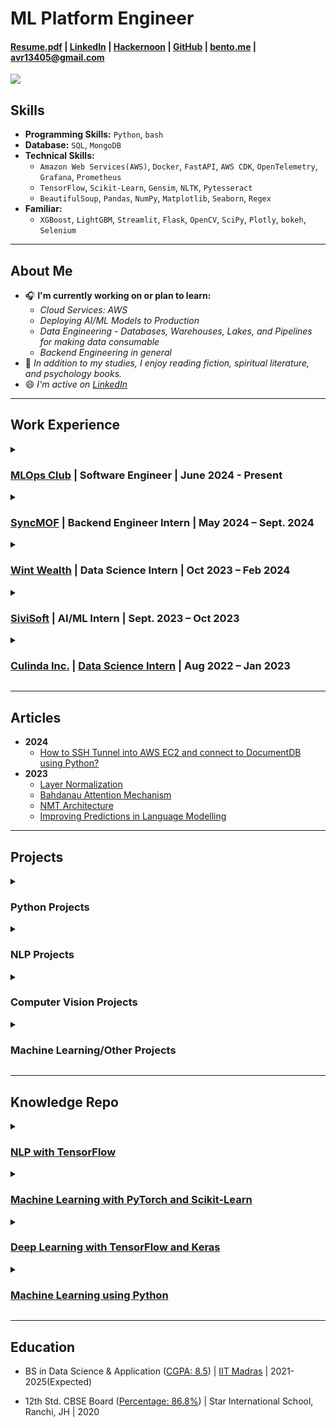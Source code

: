 # **ML Platform Engineer**

#### <a href="https://drive.google.com/file/d/1zpNgb3KVRpqg2IF36u_Jt6fm0GnifRUc/view?usp=sharing" target="_blank"><b>Resume.pdf</b></a> | <a href="https://www.linkedin.com/in/avr27/" target="_blank"><b>LinkedIn</b></a> | <a href="https://hackernoon.com/u/avr27" target="_blank"><b>Hackernoon</b></a> | <a href="https://github.com/avr2002" target="_blank"><b>GitHub</b></a> | <a href="https://bento.me/avr27" target="_blank"><b>bento.me</b></a> | avr13405@gmail.com

<!-- <a href="https://twitter.com/avr_027" target="_blank"><b>Twitter</b></a> -->
<!-- <a href="https://gitlab.com/avr27" target="_blank"><b>GitLab</b></a> -->

**![](https://komarev.com/ghpvc/?username=avr2002&label=PROFILE+VIEWS)**

## **Skills**
- **Programming Skills:** `Python`, `bash`
- **Database:** `SQL`, `MongoDB`
- **Technical Skills:**
    - `Amazon Web Services(AWS)`, `Docker`, `FastAPI`, `AWS CDK`, `OpenTelemetry`, `Grafana`, `Prometheus`
    - `TensorFlow`, `Scikit-Learn`, `Gensim`, `NLTK`, `Pytesseract`
    - `BeautifulSoup`, `Pandas`, `NumPy`, `Matplotlib`, `Seaborn`, `Regex`
- **Familiar:**
    - `XGBoost`, `LightGBM`, `Streamlit`, `Flask`, `OpenCV`, `SciPy`, `Plotly`, `bokeh`, `Selenium`

* **

## **About Me**
 
- 🎧 **I'm currently working on or plan to learn:**
    - *Cloud Services: AWS*
    - *Deploying AI/ML Models to Production*
    - *Data Engineering - Databases, Warehouses, Lakes, and Pipelines for making data consumable*
    - *Backend Engineering in general* 
- 🌼 *In addition to my studies, I enjoy reading fiction, spiritual literature, and psychology books.*
- 😄 *I'm active on <a href="https://www.linkedin.com/in/avr27/" target="_blank">LinkedIn</a>*

<!-- - ⭐ **Open for Collab (both Internationally & within India)** -->
<!-- - 📖 **I'm interested in NLP & ML Engineering. And Looking forward to building my career there. I document my learning on GitHub and share it with the LinkedIn AI Community.** -->
<!-- - 👉🏼 **Priority For Me:** I'm looking for a fun work environment, especially a mentor under whom I can work and learn a lot of stuff, one who is willing to commit to me just as I will, and one who sees my potential. -->
<!-- - 💲 **𝐀 𝐠𝐨𝐨𝐝 𝐬𝐭𝐢𝐩𝐞𝐧𝐝/𝐛𝐚𝐬𝐞-𝐩𝐚𝐲 𝐢𝐬 𝐚𝐥𝐰𝐚𝐲𝐬 𝐚𝐩𝐩𝐫𝐞𝐜𝐢𝐚𝐭𝐞𝐝 𝐚𝐧𝐝 𝐦𝐨𝐭𝐢𝐯𝐚𝐭𝐢𝐧𝐠 𝐭𝐨 𝐩𝐞𝐫𝐟𝐨𝐫𝐦 𝐛𝐞𝐭𝐭𝐞𝐫**😁 -->
<!-- - 🅰️🅸 𝐈 𝐝𝐨𝐜𝐮𝐦𝐞𝐧𝐭 𝐦𝐲 𝐀𝐈 𝐥𝐞𝐚𝐫𝐧𝐢𝐧𝐠𝐬 𝐨𝐧 𝐆𝐢𝐭𝐇𝐮𝐛 𝐚𝐧𝐝 𝐬𝐡𝐚𝐫𝐞 𝐡𝐞𝐫𝐞 𝐰𝐢𝐭𝐡 𝐭𝐡𝐞 𝐋𝐢𝐧𝐤𝐞𝐝𝐈𝐧 𝐀𝐈 𝐂𝐨𝐦𝐦𝐮𝐧𝐢𝐭𝐲 -->
<!-- - 👀 𝐋𝐨𝐨𝐤𝐢𝐧𝐠 𝐟𝐨𝐫 𝐦𝐲 𝐟𝐢𝐫𝐬𝐭 𝐟𝐮𝐥𝐥-𝐭𝐢𝐦𝐞 𝐫𝐨𝐥𝐞 𝐚𝐬 𝐚 𝐌𝐚𝐜𝐡𝐢𝐧𝐞 𝐋𝐞𝐚𝐫𝐧𝐢𝐧𝐠 𝐄𝐧𝐠𝐢𝐧𝐞𝐞𝐫, 𝐩𝐫𝐞𝐟𝐞𝐫𝐚𝐛𝐥𝐲 𝐬𝐭𝐚𝐫𝐭𝐢𝐧𝐠 𝐰𝐢𝐭𝐡 𝐚𝐧 𝐢𝐧𝐭𝐞𝐫𝐧𝐬𝐡𝐢𝐩. -->

* **

## **Work Experience**

<details>
  <summary><h3><a href="https://mlops-club.org/" target="_blank">MLOps Club</a> | <strong>Software Engineer</strong> | <strong>June 2024 - Present</strong></h3></summary>
  <div>
    <p><strong>Skills:</strong> <code>Python</code>, <code>AWS</code>, <code>Observability & Monitoring</code></p>
    <ul>
      <li>Helping to build a micro-degree to bring you from "Coder" → "Software Engineer" → "Cloud/DevOps Engineer" → "MLOps Engineer".</li>
    </ul>
  </div>
</details>

<details>
  <summary><h3><a href="https://syncmof.com/en/" target="_blank">SyncMOF</a> | <strong>Backend Engineer Intern</strong> | <strong>May 2024 – Sept. 2024</strong></h3></summary>
  <div>
    <p><strong>Skills:</strong> <code>Python</code>, <code>Pandas</code>, <code>Numpy</code>, <code>pwlf</code>, <code>SciPy</code>, <code>scikit-learn</code></p>
    <ul>
      <li>Used interpolation methods to generate synthetic data; utilized <strong>DBSCAN & Hierarchical Clustering algorithms</strong> along with <strong>Principal Component Analysis (PCA)</strong> to group data.</li>
      <li>Applied the <strong>Piecewise Linear Fit algorithm (pwlf)</strong> and <strong>B-splines Interpolation</strong> to enhance the accuracy of feature extraction processes.</li>
      <li>Built a comprehensive data analysis, visualization, and processing pipeline, automating previously manual Excel tasks and improving efficiency.</li>
      <li>Wrote fast, efficient, and manageable code by packaging the code and adhering to official Python PEP8 style guides.</li>
    </ul>
  </div>
</details>

<details>
  <summary><h3><a href="https://in.linkedin.com/company/wintwealth" target="_blank">Wint Wealth</a> | <strong>Data Science Intern</strong> | <strong>Oct 2023 – Feb 2024</strong></h3></summary>
  <div>
    <p><strong>Skills:</strong> <code>Python</code>, <code>Web Scraping</code>, <code>Beautiful Soup</code>, <code>AWS Lambda</code>, <code>AWS Simple Queue Service</code>, <code>AWS S3</code>, <code>Cron</code>, <code>Regex</code>, <code>Code Refactoring</code></p>
    <ul>
      <li>Built an internal Python utility library, centralizing the reused code in the ML codebase, thereby reducing code duplication and streamlining the whole codebase.</li>
      <li>Implemented <strong>SSH tunneling</strong> into EC2 and locally connected to DocumentDB, performing faster local testing.</li>
      <li>Built an efficient Web Crawling and Scraping Pipeline in a scalable fashion to scrape 20+ finance news sources, reducing the scraping time from 3 days to 4 hours.</li>
      <li>Implemented a <strong>serverless</strong> solution using <strong>AWS Lambda, SQS, DocumentDB, and S3</strong>, optimizing efficiency and scalability in the scraping pipeline.</li>
      <li>Built a dashboard to keep track of the Scraping Pipeline using <strong>Appsmith</strong>, fetching data from <strong>MongoDB, AWS CloudWatch, and AWS SQS</strong>.</li>
      <li>Worked in a fast-paced startup environment.</li>
    </ul>
  </div>
</details>

<details>
  <summary><h3><a href="https://www.linkedin.com/company/sivisoft/" target="_blank">SiviSoft</a> | <strong>AI/ML Intern</strong> | <strong>Sept. 2023 – Oct 2023</strong></h3></summary>
  <div>
    <p><strong>Skills:</strong> <code>Python</code>, <code>Code Refactoring</code>, <code>Code Debugging</code>, <code>AWS CLI</code>, <code>AWS S3</code>, <code>Regex</code>, <code>pdfplumber</code>, <code>Jira</code>, <code>Elasticsearch</code>, <code>Elasticview</code></p>
    <ul>
      <li>Worked with Medical PDF data, including extracting patient data and scanned PDF data.</li>
      <li><strong>Performed extensive Code Debugging and Code Refactoring.</strong></li>
      <li><strong>Assisted other interns and new employees with their Jira tickets and environment setup.</strong></li>
      <li>Worked for a little over 5 weeks; left due to mental health reasons and work culture.</li>
    </ul>
  </div>
</details>

<details>
  <summary><h3><a href="https://www.linkedin.com/company/culinda/" target="_blank">Culinda Inc.</a> | <a href="https://drive.google.com/file/d/1lkHbWUoBcfODLShqTDxYzkQvCsg_myfo/view" target="_blank"><strong>Data Science Intern</strong></a> | <strong>Aug 2022 – Jan 2023</strong></h3></summary>
  <div>
    <p><strong>Skills:</strong> <code>Python</code>, <code>CyberSecurity</code>, <code>Statistics</code>, <code>Data Analysis</code>, <code>Machine Learning</code>, <code>IoT/IoMT</code></p>
    <ul>
      <li>Created a POC using Python on Cyber risk quantification using FAIR and STRIDE Models to quantify cyber risk to IoMT/IoT devices.</li>
      <li>Wrote Python scripts that analyzed terabytes of data to generate text and Excel reports, ensuring the data flow in the pipeline was functioning as expected (Data Validator Tool).</li>
      <li>Worked on baselining hospitals' network data to identify any malicious behavior.</li>
    </ul>
  </div>
</details>

* **

## **Articles**
- **2024**
    - <a href="https://www.linkedin.com/pulse/how-ssh-tunnel-aws-ec2-connect-documentdb-using-amit-vikram-raj-btqxf/?trackingId=2uqzAqJ0TyKzRgX0V86ApQ%3D%3D" target="_blank">How to SSH Tunnel into AWS EC2 and connect to DocumentDB using Python?</a>
- **2023**
    - <a href="https://www.linkedin.com/pulse/layer-normalization-amit-vikram-raj/?trackingId=2uqzAqJ0TyKzRgX0V86ApQ%3D%3D" target="_blank">Layer Normalization</a>
    - <a href="https://www.linkedin.com/pulse/bahdanau-attention-mechanism-amit-vikram-raj/?trackingId=2uqzAqJ0TyKzRgX0V86ApQ%3D%3D" target="_blank">Bahdanau Attention Mechanism</a>
    - <a href="https://www.linkedin.com/pulse/nmt-architecture-amit-vikram-raj/?trackingId=2uqzAqJ0TyKzRgX0V86ApQ%3D%3D" target="_blank">NMT Architecture</a>
    - <a href="https://www.linkedin.com/pulse/improving-predictions-language-modelling-amit-vikram-raj/?trackingId=2uqzAqJ0TyKzRgX0V86ApQ%3D%3D" target="_blank">Improving Predictions in Language Modelling</a>

* **

## **Projects**

<details>
  <summary><h3>Python Projects</h3></summary>
  <div>
    <ul>
      <li>
        <strong>Python Cookiecutter Project Template</strong> | <a href="https://github.com/avr2002/python-cookiecutter-template" target="_blank">GitHub</a>
        <ul>
          <li><strong>Technologies Used:</strong> <code>Python</code>, <code>Cookiecutter</code>, <code>Pytest</code>, <code>GitHub Actions</code>, <code>CI/CD</code>, <code>GitHub CLI</code>, <code>Bash</code>, <code>setupTools</code>, <code>Linters</code>, <code>Pre-Commit</code></li>
          <li>Developed a customizable template using <strong>Cookiecutter</strong>, <strong>GitHub CLI</strong>, and <strong>GitHub Actions</strong> to automate the creation of Python project repositories, including setup for linting, testing, CI/CD, and secrets management.</li>
          <li>Implemented comprehensive <strong>GitHub Actions workflows</strong> for <strong>continuous integration (CI) and continuous delivery (CD)</strong>, ensuring consistent code quality and automated testing.</li>
          <li>Integrated modern development tools and best practices such as VS Code settings, <code>pyproject.toml</code> configuration, and a suite of linting tools (<code>flake8</code>, <code>black</code>, <code>mypy</code>, etc.) to maintain code quality.</li>
        </ul>
      </li>
      <li>
        <strong>Basic Library Management System API</strong> | <a href="https://github.com/avr2002/backend-library-management-sys" target="_blank">GitHub</a>
        <ul>
          <li><strong>Technologies Used:</strong> <code>Python</code>, <code>FastAPI</code>, <code>Pydantic</code>, <code>MongoDB</code>, <code>Docker</code>, <code>GCP</code></li>
          <li>Implemented a RESTful API for a Library Management System using <strong>FastAPI</strong> with <strong>MongoDB Atlas</strong> as the database, deployed as a Docker image on <strong>GCP</strong>.</li>
        </ul>
      </li>
    </ul>
  </div>
</details>


<details>
  <summary><h3>NLP Projects</h3></summary>
  <div>
    <ul>
      <li>
        <strong>Fake News Classification</strong> | <a href="https://github.com/avr2002/Fake-News-Classification-using-RNN-and-LSTM/blob/main/notebooks/main_notebook-2.ipynb" target="_blank">GitHub</a>
        <ul>
          <li><strong>Technologies Used:</strong> <code>Python</code>, <code>TensorFlow</code>, <code>scikit-learn</code>, <code>nltk</code>, <code>langdetect</code>, <code>wordcloud</code>, <code>matplotlib</code>, <code>regex</code>, <code>numpy</code>, <code>pandas</code></li>
          <li>Implemented an <strong>LSTM Model</strong> on <a href="https://www.kaggle.com/datasets/saurabhshahane/fake-news-classification" target="_blank">Kaggle Fake News Dataset</a> with over 70K news text data, achieving <strong>97% accuracy</strong>.</li>
          <li>Along with standard text pre-processing, the <code>langdetect</code> library was used to identify & remove news in other languages (French, German, Arabic, etc.), improving model performance.</li>
          <li>For EDA, WordCloud, and plotting of bi-grams and tri-grams were used to identify the general words present in the corpus.</li>
          <li>The <strong>LSTM Model</strong> was built using <strong>TensorFlow</strong> along with pre-trained <strong>GloVe Word Embeddings</strong>.</li>
        </ul>
      </li>
      <li>
        <strong>Topic Modeling Using RACE Dataset</strong> | <a href="https://github.com/avr2002/Topic-Modelling-Using-RACE-Dataset" target="_blank">GitHub</a>
        <ul>
          <li><strong>Technologies Used:</strong> <code>Python</code>, <code>Regex</code>, <code>NLTK</code>, <code>Gensim</code>, <code>Scikit-Learn</code>, <code>tSNE</code>, <code>pyLDAvis</code>, <code>bokeh</code>, <code>Git</code></li>
          <li>This <strong>NLP Project</strong> aims to use statistical models to reveal the abstract “topics” present in a large set of text documents, classifying documents based on different themes they convey.</li>
          <li>Three <strong>Topic Modeling algorithms</strong> were used: <strong>Latent Semantic Analysis (LSA)</strong>, <strong>Latent Dirichlet Allocation (LDA)</strong>, and <strong>Non-Negative Matrix Factorization (NMF)</strong>.</li>
          <li><strong>BERTopic</strong> & <strong>Top2Vec</strong> were also explored, yielding strong results.</li>
        </ul>
      </li>
      <li>
        <strong>Medical Embeddings and Clinical Trial Search Engine</strong> | <a href="https://github.com/avr2002/Medical-Embeddings-and-Clinical-Trial-Search-Engine" target="_blank">GitHub</a>
        <ul>
          <li><strong>Technologies Used:</strong> <code>Python</code>, <code>Gensim</code>, <code>Word2Vec</code>, <code>FastText</code>, <code>Streamlit</code>, <code>Git</code></li>
          <li>This project trains SkipGram and FastText Models on the COVID-19 Clinical Trials Dataset and builds a search engine where users can input COVID-19-related keywords to retrieve the top n similar results from the dataset.</li>
        </ul>
      </li>
    </ul>
  </div>
</details>


<details>
  <summary><h3>Computer Vision Projects</h3></summary>
  <div>
    <ul>
      <li>
        <strong>Image Coloring using Autoencoders</strong> | <a href="https://github.com/avr2002/Image-Coloring-using-Autoencoders" target="_blank">GitHub</a>
        <ul>
          <li><strong>Technologies Used:</strong> <code>Python</code>, <code>TensorFlow</code>, <code>Keras</code>, <code>scikit-image</code>, <code>matplotlib</code>, <code>numpy</code></li>
          <li>I tried using Autoencoders and Transfer Learning, using <strong>VGG16</strong> and <strong>InceptionResNetV2</strong> as encoder/feature extractor layers, paired with a custom decoder layer.</li>
          <li>Although the results weren't that great🥲</li>
        </ul>
      </li>
      <li>
        <strong>Multi-class Image Classification Model</strong> | <a href="https://github.com/avr2002/Image-Classification-CNN-Model-for-Real-Time-Prediction" target="_blank">GitHub</a>
        <ul>
          <li><strong>Technologies Used:</strong> <code>Python</code>, <code>TensorFlow</code>, <code>Keras</code>, <code>matplotlib</code>, <code>Flask</code>, <code>Gunicorn</code>, <code>pathlib</code>, <code>numpy</code></li>
          <li>The project aims to classify images into driving license, social security, and others category by using a CNN model architecture.</li>
          <li>An accuracy of 96% was achieved on test data of 150 images. Deployment was done using <strong>Gunicorn</strong> and <strong>Flask API</strong>.</li>
        </ul>
      </li>
    </ul>
  </div>
</details>


<details>
  <summary><h3>Machine Learning/Other Projects</h3></summary>
  <div>
    <ul>
      <li>
        <strong>Business License Status Prediction</strong> | <a href="https://github.com/avr2002/Business-License-Status-Prediction" target="_blank">GitHub</a>
        <ul>
          <li><strong>Technologies Used:</strong> <code>Python</code>, <code>scikit-learn</code>, <code>h2o</code>, <code>tensorflow</code>, <code>flask</code>, <code>gunicorn</code></li>
          <li>The project aims to predict if a customer's license should be issued, renewed, or canceled depending on features in the dataset.</li>
          <li>The problem statement was presented at <a href="https://www.interviewbit.com/contest/zs-yds-2019/" target="_blank">ZS Data Science Challenge - 2019</a>.</li>
        </ul>
      </li>
      <li>
        <strong>Medical Data Extraction Project</strong> | <a href="https://github.com/avr2002/medical-data-extraction-project" target="_blank">GitHub</a>
        <ul>
          <li><strong>Technologies Used:</strong> <code>Python</code>, <code>Regex</code>, <code>OpenCV</code>, <code>Pytesseract</code>, <code>FastAPI</code></li>
          <li>Built a Python backend using <strong>Pytesseract</strong>, <strong>OpenCV</strong>, regular expressions, and <strong>FastAPI</strong> as a web-serving framework.</li>
          <li>Automatically extracted important fields from patient details and medical prescriptions.</li>
          <li>Image processing was performed in <strong>OpenCV</strong>, followed by image-to-text conversion using <strong>Pytesseract</strong>, and then Regex for extracting key fields.</li>
        </ul>
      </li>
      <li>
        <strong>SQL Project: Provide Insights to Management in Consumer Goods Domain</strong>
        <ul>
          <li>A simple project that I made while learning SQL in 2023.</li>
          <li><a href="https://github.com/avr2002/sql-project-consumer-goods-domain" target="_blank">Project GitHub Link</a> & <a href="https://drive.google.com/file/d/1QdbMXJoyvD8SASKbZYQelT-uQamhiEQ4/view?usp=share_link" target="_blank">Certificate of Participation</a></li>
        </ul>
      </li>
      <li>
        <strong>Credit Card Default Prediction</strong> | <a href="https://github.com/avr2002/credit-card-default-prediction" target="_blank">GitHub</a>
        <ul>
          <li>A classic Credit Card Default Prediction project to predict whether a borrower is likely to default in the next 2 years or not, based on customer profile data.</li>
          <li>Implemented models including Logistic Regression, Random Forest, XGBoost, LightGBM, and a vanilla Neural Network.</li>
        </ul>
      </li>
      <li>
        <strong>Regression Models for House Price Prediction</strong> | <a href="https://github.com/avr2002/Regression-Models-for-House-Price-Prediction" target="_blank">GitHub</a>
        <ul>
          <li>Predicted house prices on the Pune real-estate dataset using different regression models, including Linear, Ridge, Lasso, Elastic Net, Random Forest, XGBoost, K-Nearest Neighbours, Support Vector Regressor, and XGBoost.</li>
          <li>Also implemented a multi-layer perceptron (MLP) using TensorFlow.</li>
        </ul>
      </li>
      <li>
        <strong>Kaggle House Price Prediction</strong> | <a href="https://www.kaggle.com/code/amitvikramraj/house-price-prediction-competition-project" target="_blank">Link</a>
        <ul>
          <li>My very first project.</li>
        </ul>
      </li>
    </ul>
  </div>
</details>

* **

## Knowledge Repo

<details>
  <summary><h3><a href="https://github.com/avr2002/NLP-with-Tensorflow" target="_blank">NLP with TensorFlow</a></h3></summary>
  <ul>
    <li>My Notes from the book <em>Natural Language Processing with TensorFlow, 2nd-ed.</em> by Thushan Ganegedara.</li>
    <li>Things I have become familiar with:
      <ul>
        <li>Word Embeddings</li>
        <li><strong><a href="https://github.com/avr2002/NLP-with-Tensorflow/blob/main/Ch_05_Sentence_Classification_CNN/02_CNN_Sentence_Classification.ipynb" target="_blank">Project: Sentence Classification using CNN</a></strong></li>
        <li>RNNs, LSTMs, GRUs
          <ul>
            <li><strong><a href="https://github.com/avr2002/NLP-with-Tensorflow/tree/main/Ch_06_RNNs" target="_blank">Project: NER with RNNs</a></strong></li>
          </ul>
        </li>
        <li>Seq2Seq Learning, Language Modelling, Neural Machine Translation (NMT)
          <ul>
            <li><strong><a href="https://github.com/avr2002/NLP-with-Tensorflow/blob/main/Ch_09_Seq-to-Seq%20Learning/01_Seq-to-Seq%20Learning-NMT.ipynb" target="_blank">Project: Neural Machine Translation: English to German</a></strong></li>
            <li><strong><a href="https://github.com/avr2002/NLP-with-Tensorflow/blob/main/Ch_07_08_LSTM/03_Language%20Modelling%20with%20LSTMs.ipynb" target="_blank">Project: Language Modelling: Generating Text using LSTMs</a></strong></li>
          </ul>
        </li>
        <li>Currently learning Transformers:
          <ul>
            <li><strong><a href="https://github.com/avr2002/NLP-with-Tensorflow/blob/main/Ch_10_Transformers/03_Implementing_BERT.ipynb" target="_blank">Project: QnA with BERT using HuggingFace</a></strong></li>
          </ul>
        </li>
      </ul>
    </li>
  </ul>
</details>

<details>
  <summary><h3><a href="https://github.com/avr2002/Machine-Learning-with-Pytorch-Scikit-Learn" target="_blank">Machine Learning with PyTorch and Scikit-Learn</a></h3></summary>
  <ul>
    <li>My Notes from <em>Machine Learning with PyTorch and Scikit-Learn</em> by Sebastian Raschka.</li>
    <li>Things covered so far:
      <ul>
        <li>Perceptron, Gradient Descent</li>
        <li>Logistic Regression, Decision Tree, SVM, KNN</li>
        <li>Feature Selection, Regularization (L1 & L2)</li>
        <li>Dimensionality Reduction: PCA, LDA</li>
        <li>Model Evaluation & HyperParameter Tuning</li>
        <li>Ensemble Learning: Bagging, Boosting</li>
        <li>Sentiment Analysis, Topic Modelling</li>
      </ul>
    </li>
  </ul>
</details>

<details>
  <summary><h3><a href="https://github.com/avr2002/Deep-Learning-with-TensorFlow-and-Keras/" target="_blank">Deep Learning with TensorFlow and Keras</a></h3></summary>
  <ul>
    <li>My Notes from the book <em>Deep Learning with TensorFlow and Keras, 3rd Edition</em>.</li>
    <li>Will cover selective topics from this book.</li>
  </ul>
</details>

<details>
  <summary><h3><a href="https://github.com/avr2002/mL" target="_blank">Machine Learning using Python</a></h3></summary>
  <ul>
    <li>Notes from <em>Machine Learning using Python</em> by Manaranjan Pradhan, U Dinesh Kumar.</li>
    <li>This was the very first ML book I read.</li>
  </ul>
</details>

* **

## **Education**
- BS in Data Science & Application (<a href="https://drive.google.com/file/d/1AEtZR7kj7uhw4p4Xq9BDKpFhwYRyrR4Q/view?usp=sharing" target="_blank">CGPA: 8.5</a>) | <a href="https://study.iitm.ac.in/ds/" target="_blank">IIT Madras</a> | 2021-2025(Expected)

- 12th Std. CBSE Board (<a href="https://drive.google.com/file/d/10N3ilh8IcbCXWZk8Ct2XRwW2SZ5KW0pN/view?usp=sharing" target="_blank">Percentage: 86.8%</a>) | Star International School, Ranchi, JH | 2020
